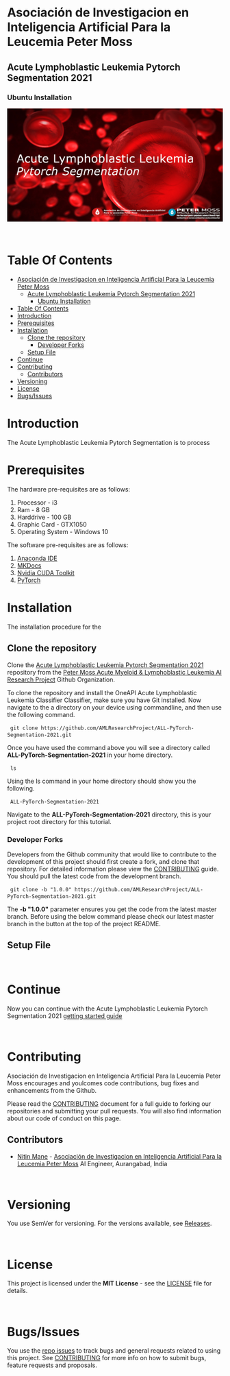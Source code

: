 # Asociación de Investigacion en Inteligencia Artificial Para la Leucemia Peter Moss
## Acute Lymphoblastic Leukemia Pytorch Segmentation 2021
### Ubuntu Installation

![Acute Lymphoblastic Leukemia Pytorch Segmentation 2021](../../assets/images/ALL-PyTorch-Segmentation-2021.jpg)

&nbsp;

# Table Of Contents

- [Asociación de Investigacion en Inteligencia Artificial Para la Leucemia Peter Moss](#asociación-de-investigacion-en-inteligencia-artificial-para-la-leucemia-peter-moss)
  - [Acute Lymphoblastic Leukemia Pytorch Segmentation 2021](#acute-lymphoblastic-leukemia-pytorch-segmentation-2021)
    - [Ubuntu Installation](#ubuntu-installation)
- [Table Of Contents](#table-of-contents)
- [Introduction](#introduction)
- [Prerequisites](#prerequisites)
- [Installation](#installation)
  - [Clone the repository](#clone-the-repository)
    - [Developer Forks](#developer-forks)
  - [Setup File](#setup-file)
- [Continue](#continue)
- [Contributing](#contributing)
  - [Contributors](#contributors)
- [Versioning](#versioning)
- [License](#license)
- [Bugs/Issues](#bugsissues)

# Introduction

The Acute Lymphoblastic Leukemia Pytorch Segmentation is to process

# Prerequisites

The hardware pre-requisites are as follows:
1. Processor - i3
2. Ram       - 8 GB
3. Harddrive - 100 GB
4. Graphic Card - GTX1050
5. Operating System - Windows 10

The software pre-requisites are as follows:
1. [Anaconda IDE](https://www.anaconda.com/products/individual)
2. [MKDocs](https://www.mkdocs.org/)
3. [Nvidia CUDA Toolkit](https://developer.nvidia.com/cuda-toolkit)
4. [PyTorch](https://pytorch.org/get-started/locally/)

# Installation

The installation procedure for the 

## Clone the repository

Clone the [Acute Lymphoblastic Leukemia Pytorch Segmentation 2021](https://github.com/AMLResearchProject/ALL-PyTorch-Segmentation-2021 " Acute Lymphoblastic Leukemia Pytorch Segmentation 2021") repository from the [Peter Moss Acute Myeloid & Lymphoblastic Leukemia AI Research Project](https://github.com/AMLResearchProject "Asociación de Investigacion en Inteligencia Artificial Para la Leucemia Peter Moss") Github Organization.

To clone the repository and install the OneAPI Acute Lymphoblastic Leukemia Classifier Classifier, make sure you have Git installed. Now navigate to the a directory on your device using commandline, and then use the following command.

```
 git clone https://github.com/AMLResearchProject/ALL-PyTorch-Segmentation-2021.git
```

Once you have used the command above you will see a directory called **ALL-PyTorch-Segmentation-2021** in your home directory.

```
 ls
```

Using the ls command in your home directory should show you the following.

```
 ALL-PyTorch-Segmentation-2021
```

Navigate to the **ALL-PyTorch-Segmentation-2021** directory, this is your project root directory for this tutorial.

### Developer Forks

Developers from the Github community that would like to contribute to the development of this project should first create a fork, and clone that repository. For detailed information please view the [CONTRIBUTING](../../CONTRIBUTING.md "CONTRIBUTING") guide. You should pull the latest code from the development branch.

```
 git clone -b "1.0.0" https://github.com/AMLResearchProject/ALL-PyTorch-Segmentation-2021.git
```

The **-b "1.0.0"** parameter ensures you get the code from the latest master branch. Before using the below command please check our latest master branch in the button at the top of the project README.

## Setup File

&nbsp;

# Continue
Now you can continue with the Acute Lymphoblastic Leukemia Pytorch Segmentation 2021 [getting started guide](../getting-started.md)

&nbsp;

# Contributing

Asociación de Investigacion en Inteligencia Artificial Para la Leucemia Peter Moss encourages and youlcomes code contributions, bug fixes and enhancements from the Github.

Please read the [CONTRIBUTING](../../CONTRIBUTING.md "CONTRIBUTING") document for a full guide to forking our repositories and submitting your pull requests. You will also find information about our code of conduct on this page.

## Contributors

- [Nitin Mane](https://www.leukemiaairesearch.com/association/volunteers/nitin-mane "Nitin Mane") - [Asociación de Investigacion en Inteligencia Artificial Para la Leucemia Peter Moss](https://www.leukemiaresearchassociation.ai "Asociación de Investigacion en Inteligencia Artificial Para la Leucemia Peter Moss") AI Engineer, Aurangabad, India

&nbsp;

# Versioning

You use SemVer for versioning. For the versions available, see [Releases](../../releases "Releases").

&nbsp;

# License

This project is licensed under the **MIT License** - see the [LICENSE](../../LICENSE "LICENSE") file for details.

&nbsp;

# Bugs/Issues

You use the [repo issues](../../issues "repo issues") to track bugs and general requests related to using this project. See [CONTRIBUTING](../../CONTRIBUTING.md "CONTRIBUTING") for more info on how to submit bugs, feature requests and proposals.